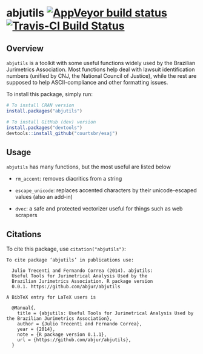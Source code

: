 abjutils [![AppVeyor build status](https://ci.appveyor.com/api/projects/status/github/abjur/abjutils?branch=master&svg=true)](https://ci.appveyor.com/project/abjur/abjutils/branch/master) [![Travis-CI Build Status](https://travis-ci.org/abjur/abjutils.svg?branch=master)](https://travis-ci.org/abjur/abjutils)
========

## Overview

`abjutils` is a toolkit with some useful functions widely used by the Brazilian
Jurimetrics Association. Most functions help deal with lawsuit identification
numbers (unified by CNJ, the National Council of Justice), while the rest are
supposed to help ASCII-compliance and other formatting issues.

To install this package, simply run:

```r
# To install CRAN version
install.packages("abjutils")

# To install GitHub (dev) version
install.packages("devtools")
devtools::install_github("courtsbr/esaj")
```

## Usage

`abjutils` has many functions, but the most useful are listed below

- `rm_accent`: removes diacritics from a string

- `escape_unicode`: replaces accented characters by their unicode-escaped values
(also an add-in)

- `dvec`: a safe and protected vectorizer useful for things such as web scrapers

## Citations

To cite this package, use `citation("abjutils")`:

```
To cite package ‘abjutils’ in publications use:

  Julio Trecenti and Fernando Correa (2014). abjutils:
  Useful Tools for Jurimetrical Analysis Used by the
  Brazilian Jurimetrics Association. R package version
  0.0.1. https://github.com/abjur/abjutils

A BibTeX entry for LaTeX users is

  @Manual{,
    title = {abjutils: Useful Tools for Jurimetrical Analysis Used by the Brazilian Jurimetrics Association},
    author = {Julio Trecenti and Fernando Correa},
    year = {2014},
    note = {R package version 0.1.1},
    url = {https://github.com/abjur/abjutils},
  }
```
